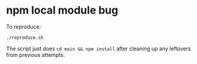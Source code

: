npm local module bug
====================

To reproduce:

``
./reproduce.sh
``

The script just does ``cd main && npm install`` after cleaning up
any leftovers from previous attempts.
